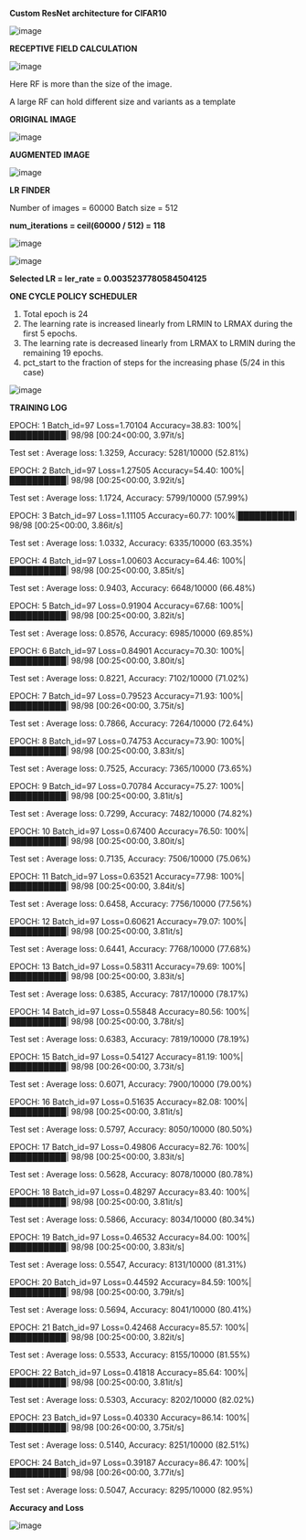 **Custom ResNet architecture for CIFAR10**

![image](https://user-images.githubusercontent.com/52197131/219818005-1473231b-0651-4f33-bf78-59a13e0b985f.png)


**RECEPTIVE FIELD CALCULATION**


![image](https://user-images.githubusercontent.com/52197131/219817397-d423cf01-8505-4f29-b56f-a22994d312b3.png)

Here RF is more than the size of the image.

A large RF can hold different size and variants as a template


**ORIGINAL IMAGE**

![image](https://user-images.githubusercontent.com/52197131/219788572-1ff666dd-f3f5-4dca-b3f2-c35bf9c6f0ca.png)


**AUGMENTED IMAGE**

![image](https://user-images.githubusercontent.com/52197131/219641403-47e9f844-78e0-4b36-acc4-bdeb9b0c4501.png)




**LR FINDER**


Number of images = 60000
Batch size = 512

**num_iterations = ceil(60000 / 512) = 118**

![image](https://user-images.githubusercontent.com/52197131/219814572-c57b3dc1-e934-44fe-8b39-efa82828cba7.png)


![image](https://user-images.githubusercontent.com/52197131/219640252-9b7beb33-fa6c-4463-8f6f-0d09b7a6c3a3.png)


**Selected LR = ler_rate = 0.0035237780584504125** 




**ONE CYCLE POLICY SCHEDULER**
  
  1. Total epoch is 24
  2. The learning rate is increased linearly from LRMIN to LRMAX during the first 5 epochs.
  3. The learning rate is decreased linearly from LRMAX to LRMIN during the remaining 19 epochs.
  4. pct_start to the fraction of steps for the increasing phase (5/24 in this case)

![image](https://user-images.githubusercontent.com/52197131/219814459-d2067978-ad2b-4986-9ab1-e8018d1f47c8.png)



**TRAINING LOG**


EPOCH: 1
Batch_id=97 Loss=1.70104 Accuracy=38.83: 100%|██████████| 98/98 [00:24<00:00,  3.97it/s]

 Test set : Average loss: 1.3259, Accuracy: 5281/10000 (52.81%)

EPOCH: 2
Batch_id=97 Loss=1.27505 Accuracy=54.40: 100%|██████████| 98/98 [00:25<00:00,  3.92it/s]

 Test set : Average loss: 1.1724, Accuracy: 5799/10000 (57.99%)

EPOCH: 3
Batch_id=97 Loss=1.11105 Accuracy=60.77: 100%|██████████| 98/98 [00:25<00:00,  3.86it/s]

 Test set : Average loss: 1.0332, Accuracy: 6335/10000 (63.35%)

EPOCH: 4
Batch_id=97 Loss=1.00603 Accuracy=64.46: 100%|██████████| 98/98 [00:25<00:00,  3.85it/s]

 Test set : Average loss: 0.9403, Accuracy: 6648/10000 (66.48%)

EPOCH: 5
Batch_id=97 Loss=0.91904 Accuracy=67.68: 100%|██████████| 98/98 [00:25<00:00,  3.82it/s]

 Test set : Average loss: 0.8576, Accuracy: 6985/10000 (69.85%)

EPOCH: 6
Batch_id=97 Loss=0.84901 Accuracy=70.30: 100%|██████████| 98/98 [00:25<00:00,  3.80it/s]

 Test set : Average loss: 0.8221, Accuracy: 7102/10000 (71.02%)

EPOCH: 7
Batch_id=97 Loss=0.79523 Accuracy=71.93: 100%|██████████| 98/98 [00:26<00:00,  3.75it/s]

 Test set : Average loss: 0.7866, Accuracy: 7264/10000 (72.64%)

EPOCH: 8
Batch_id=97 Loss=0.74753 Accuracy=73.90: 100%|██████████| 98/98 [00:25<00:00,  3.83it/s]

 Test set : Average loss: 0.7525, Accuracy: 7365/10000 (73.65%)

EPOCH: 9
Batch_id=97 Loss=0.70784 Accuracy=75.27: 100%|██████████| 98/98 [00:25<00:00,  3.81it/s]

 Test set : Average loss: 0.7299, Accuracy: 7482/10000 (74.82%)

EPOCH: 10
Batch_id=97 Loss=0.67400 Accuracy=76.50: 100%|██████████| 98/98 [00:25<00:00,  3.80it/s]

 Test set : Average loss: 0.7135, Accuracy: 7506/10000 (75.06%)

EPOCH: 11
Batch_id=97 Loss=0.63521 Accuracy=77.98: 100%|██████████| 98/98 [00:25<00:00,  3.84it/s]

 Test set : Average loss: 0.6458, Accuracy: 7756/10000 (77.56%)

EPOCH: 12
Batch_id=97 Loss=0.60621 Accuracy=79.07: 100%|██████████| 98/98 [00:25<00:00,  3.81it/s]

 Test set : Average loss: 0.6441, Accuracy: 7768/10000 (77.68%)

EPOCH: 13
Batch_id=97 Loss=0.58311 Accuracy=79.69: 100%|██████████| 98/98 [00:25<00:00,  3.83it/s]

 Test set : Average loss: 0.6385, Accuracy: 7817/10000 (78.17%)

EPOCH: 14
Batch_id=97 Loss=0.55848 Accuracy=80.56: 100%|██████████| 98/98 [00:25<00:00,  3.78it/s]

 Test set : Average loss: 0.6383, Accuracy: 7819/10000 (78.19%)

EPOCH: 15
Batch_id=97 Loss=0.54127 Accuracy=81.19: 100%|██████████| 98/98 [00:26<00:00,  3.73it/s]

 Test set : Average loss: 0.6071, Accuracy: 7900/10000 (79.00%)

EPOCH: 16
Batch_id=97 Loss=0.51635 Accuracy=82.08: 100%|██████████| 98/98 [00:25<00:00,  3.81it/s]

 Test set : Average loss: 0.5797, Accuracy: 8050/10000 (80.50%)

EPOCH: 17
Batch_id=97 Loss=0.49806 Accuracy=82.76: 100%|██████████| 98/98 [00:25<00:00,  3.83it/s]

 Test set : Average loss: 0.5628, Accuracy: 8078/10000 (80.78%)

EPOCH: 18
Batch_id=97 Loss=0.48297 Accuracy=83.40: 100%|██████████| 98/98 [00:25<00:00,  3.81it/s]

 Test set : Average loss: 0.5866, Accuracy: 8034/10000 (80.34%)

EPOCH: 19
Batch_id=97 Loss=0.46532 Accuracy=84.00: 100%|██████████| 98/98 [00:25<00:00,  3.83it/s]

 Test set : Average loss: 0.5547, Accuracy: 8131/10000 (81.31%)

EPOCH: 20
Batch_id=97 Loss=0.44592 Accuracy=84.59: 100%|██████████| 98/98 [00:25<00:00,  3.79it/s]

 Test set : Average loss: 0.5694, Accuracy: 8041/10000 (80.41%)

EPOCH: 21
Batch_id=97 Loss=0.42468 Accuracy=85.57: 100%|██████████| 98/98 [00:25<00:00,  3.82it/s]

 Test set : Average loss: 0.5533, Accuracy: 8155/10000 (81.55%)

EPOCH: 22
Batch_id=97 Loss=0.41818 Accuracy=85.64: 100%|██████████| 98/98 [00:25<00:00,  3.81it/s]

 Test set : Average loss: 0.5303, Accuracy: 8202/10000 (82.02%)

EPOCH: 23
Batch_id=97 Loss=0.40330 Accuracy=86.14: 100%|██████████| 98/98 [00:26<00:00,  3.75it/s]

 Test set : Average loss: 0.5140, Accuracy: 8251/10000 (82.51%)

EPOCH: 24
Batch_id=97 Loss=0.39187 Accuracy=86.47: 100%|██████████| 98/98 [00:26<00:00,  3.77it/s]

 Test set : Average loss: 0.5047, Accuracy: 8295/10000 (82.95%)

 
 **Accuracy and Loss**
 
 ![image](https://user-images.githubusercontent.com/52197131/219813542-83bdc314-1792-4a82-b12f-c1c20aee8f1e.png)



